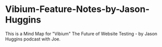 # Vibium-Feature-Notes-by-Jason-Huggins
This is a Mind Map for "Vibium" The Future of Website Testing - by Jason Huggins podcast with Joe.
